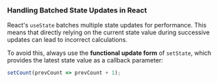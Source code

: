 ### Handling Batched State Updates in React

React's `useState` batches multiple state updates for performance. This means that directly relying on the current state value during successive updates can lead to incorrect calculations.  

To avoid this, always use the **functional update form** of `setState`, which provides the latest state value as a callback parameter:

```jsx
setCount(prevCount => prevCount + 1);
